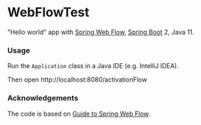 # WebFlowTest

"Hello world" app with [Spring Web Flow](https://projects.spring.io/spring-webflow/), [Spring Boot](https://spring.io/projects/spring-boot) 2, Java 11.

### Usage

Run the ``Application`` class in a Java IDE (e.g. IntelliJ IDEA).

Then open http://localhost:8080/activationFlow

### Acknowledgements

The code is based on [Guide to Spring Web Flow](https://www.baeldung.com/spring-web-flow).
